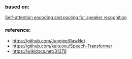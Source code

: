 ### based on:
[Self-attention encoding and pooling for speaker recognition](https://arxiv.org/abs/2008.01077)

### reference:

* https://github.com/Jungjee/RawNet
* https://github.com/kaituoxu/Speech-Transformer
* https://wikidocs.net/31379

